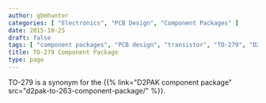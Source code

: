 ```yaml
---
author: gbmhunter
categories: [ "Electronics", "PCB Design", "Component Packages" ]
date: 2015-10-25
draft: false
tags: [ "component packages", "PCB design", "transistor", "TO-279", "D2PAK" ]
title: TO-279 Component Package
type: page
---
```


TO-279 is a synonym for the {{% link="D2PAK component package" src="d2pak-to-263-component-package/" %}}.
